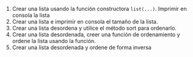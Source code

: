 1. Crear una lista usando la función constructora `list(...)`. Imprimir en consola la lista
2. Crear una lista e imprimir en consola el tamaño de la lista.
3. Crear una lista desordena y utilice el método sort para ordenarlo.
4. Crear una lista desordenada, creer una función de ordenamiento y ordene la lista usando la función.
5. Crear una lista desordenada y ordene de forma inversa
